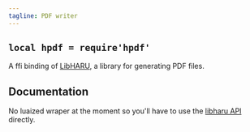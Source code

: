 ```yaml
---
tagline: PDF writer
---
```


## `local hpdf = require'hpdf'`

A ffi binding of [LibHARU][libharu lib], a library for generating PDF files.

## Documentation

No luaized wraper at the moment so you'll have to use the [libharu API] directly.

[libharu lib]: http://libharu.org/
[libharu api]: https://github.com/libharu/libharu/wiki/API%3A-Document
